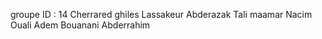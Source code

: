 groupe ID : 14
Cherrared ghiles
Lassakeur Abderazak 
Tali maamar Nacim
Ouali Adem 
Bouanani Abderrahim 

